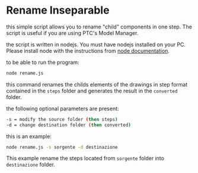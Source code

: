 # Rename Inseparable 

this simple script allows you to rename "child" components in one step. The script is useful if you are using PTC's Model Manager.

the script is written in nodejs. You must have nodejs installed on your PC. Please install node with the instructions from [node documentation](https://nodejs.org/it/download/).

to be able to run the program:

```bash
node rename.js
```

this command renames the childs elements of the drawings in step format contained in the `steps` folder and generates the result in the `converted` folder.

the following optional parameters are present:

```bash
-s = modify the source folder (then steps)
-d = change destination folder (then converted)
```

this is an example:

```bash
node rename.js -s sorgente -d destinazione
```

This example rename the steps located from `sorgente` folder into `destinazione` folder.
